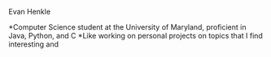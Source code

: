 Evan Henkle

*Computer Science student at the University of Maryland, proficient in Java, Python, and C
*Like working on personal projects on topics that I find interesting and 
